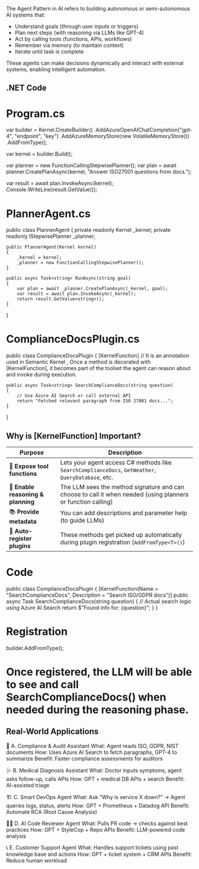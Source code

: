 The Agent Pattern in AI refers to building autonomous or semi-autonomous AI systems that:
- Understand goals (through user inputs or triggers)
- Plan next steps (with reasoning via LLMs like GPT-4)
- Act by calling tools (functions, APIs, workflows)
- Remember via memory (to maintain context)
- Iterate until task is complete

These agents can make decisions dynamically and interact with external systems, enabling intelligent automation.

## .NET Code

#  Program.cs
var builder = Kernel.CreateBuilder()
    .AddAzureOpenAIChatCompletion("gpt-4", "endpoint", "key")
    .AddAzureMemoryStore(new VolatileMemoryStore())
    .AddFromType<ComplianceDocsPlugin>();

var kernel = builder.Build();

var planner = new FunctionCallingStepwisePlanner();
var plan = await planner.CreatePlanAsync(kernel, "Answer ISO27001 questions from docs.");

var result = await plan.InvokeAsync(kernel);
Console.WriteLine(result.GetValue<string>());


# PlannerAgent.cs

public class PlannerAgent
{
    private readonly Kernel _kernel;
    private readonly IStepwisePlanner _planner;

    public PlannerAgent(Kernel kernel)
    {
        _kernel = kernel;
        _planner = new FunctionCallingStepwisePlanner();
    }

    public async Task<string> RunAsync(string goal)
    {
        var plan = await _planner.CreatePlanAsync(_kernel, goal);
        var result = await plan.InvokeAsync(_kernel);
        return result.GetValue<string>();
    }
}


# ComplianceDocsPlugin.cs 
public class ComplianceDocsPlugin
{
    [KernelFunction] 
    // It is an annotation used in Semantic Kernel , Once a method is decorated with [KernelFunction], it becomes part of the toolset the agent can reason about and invoke during execution.

    public async Task<string> SearchComplianceDocs(string question)
    {
        // Use Azure AI Search or call external API
        return "Fetched relevant paragraph from ISO 27001 docs...";
    }
}


## Why is [KernelFunction] Important?
| Purpose                            | Description                                                                                                  |
| ---------------------------------- | ------------------------------------------------------------------------------------------------------------ |
| 🔧 **Expose tool functions**       | Lets your agent access C# methods like `SearchComplianceDocs`, `GetWeather`, `QueryDatabase`, etc.           |
| 🧠 **Enable reasoning & planning** | The LLM sees the method signature and can choose to call it when needed (using planners or function calling) |
| 📚 **Provide metadata**            | You can add descriptions and parameter help (to guide LLMs)                                                  |
| 🔄 **Auto-register plugins**       | These methods get picked up automatically during plugin registration (`AddFromType<T>()`)                    |


# Code
public class ComplianceDocsPlugin
{
    [KernelFunction(Name = "SearchComplianceDocs", Description = "Search ISO/GDPR docs")]
    public async Task<string> SearchComplianceDocs(string question)
    {
        // Actual search logic using Azure AI Search
        return $"Found info for: {question}";
    }
}

# Registration
builder.AddFromType<ComplianceDocsPlugin>();

# Once registered, the LLM will be able to see and call SearchComplianceDocs() when needed during the reasoning phase.

## Real-World Applications

🧾 A. Compliance & Audit Assistant
What: Agent reads ISO, GDPR, NIST documents
How: Uses Azure AI Search to fetch paragraphs, GPT-4 to summarize
Benefit: Faster compliance assessments for auditors

🩺 B. Medical Diagnosis Assistant
What: Doctor inputs symptoms, agent asks follow-up, calls APIs
How: GPT + medical DB APIs + search
Benefit: AI-assisted triage

🏗️ C. Smart DevOps Agent
What: Ask "Why is service X down?" → Agent queries logs, status, alerts
How: GPT + Prometheus + Datadog API
Benefit: Automate RCA (Root Cause Analysis)

🧑‍💻 D. AI Code Reviewer Agent
What: Pulls PR code → checks against best practices
How: GPT + StyleCop + Repo APIs
Benefit: LLM-powered code analysis

📞 E. Customer Support Agent
What: Handles support tickets using past knowledge base and actions
How: GPT + ticket system + CRM APIs
Benefit: Reduce human workload


